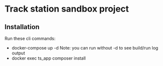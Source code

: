 # Track station sandbox project

## Installation

Run these cli commands:

* docker-compose up -d Note: you can run without -d to see build/run log output
* docker exec ts_app composer install

